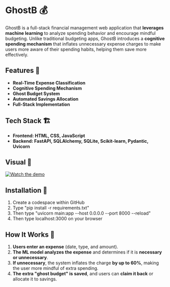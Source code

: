 # GhostB 💰

GhostB is a full-stack financial management web application that **leverages machine learning** to analyze spending behavior and encourage mindful budgeting. Unlike traditional budgeting apps, GhostB introduces a **cognitive spending mechanism** that inflates unnecessary expense charges to make users more aware of their spending habits, helping them save more effectively.

## Features 🚀

- **Real-Time Expense Classification** 
- **Cognitive Spending Mechanism**
- **Ghost Budget System**
- **Automated Savings Allocation**
- **Full-Stack Implementation** 

## Tech Stack 🏗️  

- **Frontend: HTML, CSS, JavaScript**
- **Backend: FastAPI, SQLAlchemy, SQLite, Scikit-learn, Pydantic, Uvicorn** 

## Visual 📸

[![Watch the demo](https://img.youtube.com/vi/dicX5VP31wc/0.jpg)](https://www.youtube.com/watch?v=dicX5VP31wc)  

## Installation 🔧

1. Create a codespace within GitHub
2. Type "pip install -r requirements.txt"
3. Then type "uvicorn main:app --host 0.0.0.0 --port 8000 --reload"
4. Then type localhost:3000 on your browser

## How It Works 📖 

1. **Users enter an expense** (date, type, and amount).  
2. **The ML model analyzes the expense** and determines if it is **necessary or unnecessary**.  
3. **If unnecessary**, the system inflates the charge **by up to 60%**, making the user more mindful of extra spending.  
4. **The extra "ghost budget" is saved**, and users can **claim it back** or allocate it to savings.

   


